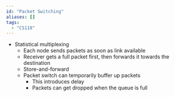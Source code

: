 ```yaml
---
id: "Packet Switching"
aliases: []
tags:
  - "CS118"
---
```


- Statistical multiplexing
  - Each node sends packets as soon as link available
  - Receiver gets a full packet first, then forwards it towards the destination
  - Store-and-forward
  - Packet switch can temporarily buffer up packets
    - This introduces delay
    - Packets can get dropped when the queue is full
